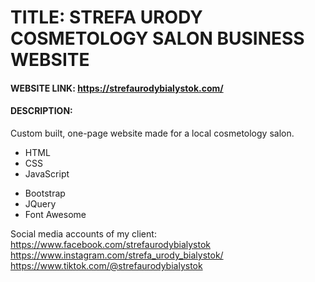 # TITLE: STREFA URODY COSMETOLOGY SALON BUSINESS WEBSITE

#### WEBSITE LINK: https://strefaurodybialystok.com/

#### DESCRIPTION:

Custom built, one-page website made for a local cosmetology salon.

- HTML
- CSS
- JavaScript
* Bootstrap
* JQuery
* Font Awesome


Social media accounts of my client:
https://www.facebook.com/strefaurodybialystok
https://www.instagram.com/strefa_urody_bialystok/
https://www.tiktok.com/@strefaurodybialystok
